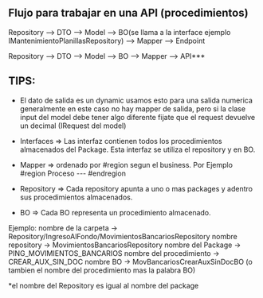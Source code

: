 ## Flujo para trabajar en una API (procedimientos)

Repository --> DTO --> Model --> BO(se llama a la interface ejemplo IMantenimientoPlanillasRepository) --> Mapper --> Endpoint 

Repository --> DTO --> Model --> BO --> Mapper --> API***


## TIPS:

* El dato de salida es un dynamic usamos esto para una salida numerica generalmente
en este caso no hay mapper de salida, pero si la clase input del model debe tener algo diferente
fijate que el request devuelve un decimal (IRequest del model)

* Interfaces => Las interfaz contienen todos los procedimientos almacenados del Package. Esta interfaz se utiliza el repository y en BO.
* Mapper => ordenado por #region segun el business. Por Ejemplo #region Proceso --- #endregion
* Repository => Cada repository apunta a uno o mas packages y adentro sus procedimientos almacenados.
* BO => Cada BO representa un procedimiento almacenado.


Ejemplo: 
    nombre de la carpeta     -> Repository/IngresoAlFondo/MovimientosBancariosRepository
    nombre repository        -> MovimientosBancariosRepository
    nombre del Package       -> PING_MOVIMIENTOS_BANCARIOS
    nombre del procedimiento -> CREAR_AUX_SIN_DOC
    nombre BO                -> MovBancariosCrearAuxSinDocBO (o tambien el nombre del procedimiento mas la palabra BO)

*el nombre del Repository es igual al nombre del package
